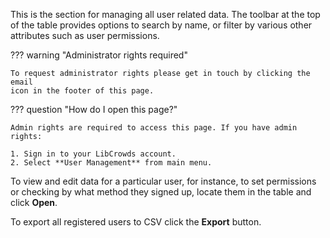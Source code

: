 This is the section for managing all user related data. The toolbar at the top
of the table provides options to search by name, or filter by various other
attributes such as user permissions.

??? warning "Administrator rights required"

    To request administrator rights please get in touch by clicking the email
    icon in the footer of this page.

??? question "How do I open this page?"

    Admin rights are required to access this page. If you have admin rights:

    1. Sign in to your LibCrowds account.
    2. Select **User Management** from main menu.

To view and edit data for a particular user, for instance, to set permissions
or checking by what method they signed up, locate them in the table and click
**Open**.

To export all registered users to CSV click the **Export** button.
